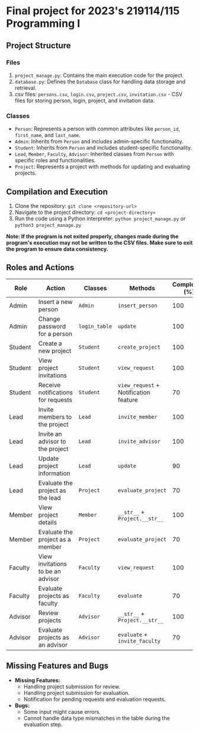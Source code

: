 # Final project for 2023's 219114/115 Programming I

## Project Structure

### Files

1. `project_manage.py`: Contains the main execution code for the project.
2. `database.py`: Defines the `Database` class for handling data storage and retrieval.
3. csv files: `persons.csv`, `login.csv`, `project.csv`, `invitation.csv` - CSV files for storing person, login, project, and invitation data.

### Classes

- `Person`: Represents a person with common attributes like `person_id`, `first_name`, and `last_name`.
- `Admin`: Inherits from `Person` and includes admin-specific functionality.
- `Student`: Inherits from `Person` and includes student-specific functionality.
- `Lead`, `Member`, `Faculty`, `Advisor`: Inherited classes from `Person` with specific roles and functionalities.
- `Project`: Represents a project with methods for updating and evaluating projects.

## Compilation and Execution

1. Clone the repository: `git clone <repository-url>`
2. Navigate to the project directory: `cd <project-directory>`
3. Run the code using a Python interpreter: `python project_manage.py` or `python3 project_manage.py`

**Note: If the program is not exited properly, changes made during the program's execution may not be written to the CSV files. Make sure to exit the program to ensure data consistency.**

## Roles and Actions

| Role     | Action                                | Classes             | Methods                              | Completion (%) |
|----------|---------------------------------------|---------------------|--------------------------------------|-----------------|
| Admin    | Insert a new person                   | `Admin`             | `insert_person`                      | 100             |
| Admin    | Change password for a person          | `login_table`       | `update`                             | 100             |
| Student  | Create a new project                  | `Student`           | `create_project`                     | 100             |
| Student  | View project invitations              | `Student`           | `view_request`                       | 100             |
| Student  | Receive notifications for requests   | `Student`           | `view_request` + Notification feature| 70              |
| Lead     | Invite members to the project         | `Lead`              | `invite_member`                      | 100             |
| Lead     | Invite an advisor to the project      | `Lead`              | `invite_advisor`                     | 100             |
| Lead     | Update project information            | `Lead`              | `update`                             | 90             |
| Lead     | Evaluate the project as the lead       | `Project`           | `evaluate_project`                   | 70             |
| Member   | View project details                  | `Member`            | `__str__` + `Project.__str__`        | 100             |
| Member   | Evaluate the project as a member      | `Project`           | `evaluate_project`                   | 70             |
| Faculty  | View invitations to be an advisor     | `Faculty`           | `view_request`                      | 100             |
| Faculty  | Evaluate projects as faculty          | `Faculty`           | `evaluate`                           | 70             |
| Advisor  | Review projects                       | `Advisor`           | `__str__` + `Project.__str__`        | 100             |
| Advisor  | Evaluate projects as an advisor       | `Advisor`           | `evaluate` + `invite_faculty`        | 70             |


## Missing Features and Bugs

- **Missing Features:**
  - Handling project submission for review.
  - Handling project submission for evaluation.
  - Notification for pending requests and evaluation requests.
- **Bugs:**
  - Some input might cause errors.
  - Cannot handle data type mismatches in the table during the evaluation step.
